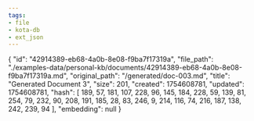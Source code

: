 ```yaml
---
tags:
- file
- kota-db
- ext_json
---
```

{
  "id": "42914389-eb68-4a0b-8e08-f9ba7f17319a",
  "file_path": "./examples-data/personal-kb/documents/42914389-eb68-4a0b-8e08-f9ba7f17319a.md",
  "original_path": "/generated/doc-003.md",
  "title": "Generated Document 3",
  "size": 201,
  "created": 1754608781,
  "updated": 1754608781,
  "hash": [
    189,
    57,
    181,
    107,
    228,
    96,
    145,
    184,
    228,
    59,
    139,
    81,
    254,
    79,
    232,
    90,
    208,
    191,
    185,
    28,
    83,
    246,
    9,
    214,
    116,
    74,
    216,
    187,
    138,
    242,
    239,
    94
  ],
  "embedding": null
}